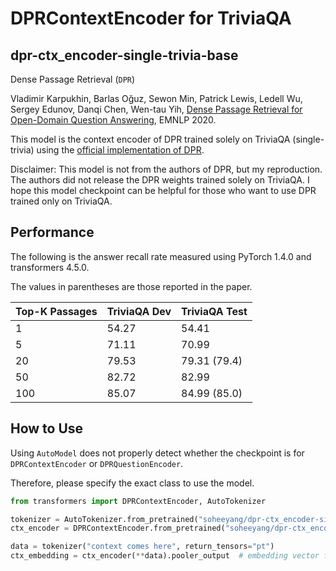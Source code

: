 # DPRContextEncoder for TriviaQA

## dpr-ctx_encoder-single-trivia-base

Dense Passage Retrieval (`DPR`)

Vladimir Karpukhin, Barlas Oğuz, Sewon Min, Patrick Lewis, Ledell Wu, Sergey Edunov, Danqi Chen, Wen-tau Yih, [Dense Passage Retrieval for Open-Domain Question Answering](https://arxiv.org/abs/2004.04906), EMNLP 2020.

This model is the context encoder of DPR trained solely on TriviaQA (single-trivia) using the [official implementation of DPR](https://github.com/facebookresearch/DPR).

Disclaimer: This model is not from the authors of DPR, but my reproduction. The authors did not release the DPR weights trained solely on TriviaQA. I hope this model checkpoint can be helpful for those who want to use DPR trained only on TriviaQA.

## Performance

The following is the answer recall rate measured using PyTorch 1.4.0 and transformers 4.5.0.

The values in parentheses are those reported in the paper.

| Top-K Passages | TriviaQA Dev | TriviaQA Test |
|----------------|--------------|---------------|
| 1              | 54.27        | 54.41         |
| 5              | 71.11        | 70.99         |
| 20             | 79.53        | 79.31 (79.4)  |
| 50             | 82.72        | 82.99         |
| 100            | 85.07        | 84.99 (85.0)  |

## How to Use

Using `AutoModel` does not properly detect whether the checkpoint is for `DPRContextEncoder` or `DPRQuestionEncoder`.

Therefore, please specify the exact class to use the model.

```python
from transformers import DPRContextEncoder, AutoTokenizer

tokenizer = AutoTokenizer.from_pretrained("soheeyang/dpr-ctx_encoder-single-trivia-base")
ctx_encoder = DPRContextEncoder.from_pretrained("soheeyang/dpr-ctx_encoder-single-trivia-base")

data = tokenizer("context comes here", return_tensors="pt")
ctx_embedding = ctx_encoder(**data).pooler_output  # embedding vector for context
```
